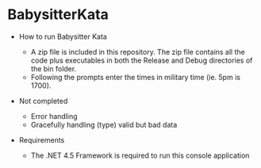 # BabysitterKata

* How to run Babysitter Kata
  * A zip file is included in this repository. The zip file contains all the code plus executables in both the Release and Debug directories of the bin folder.
  * Following the prompts enter the times in military time (ie. 5pm is 1700).

* Not completed
  * Error handling
  * Gracefully handling (type) valid but bad data

* Requirements
  * The .NET 4.5 Framework is required to run this console application
